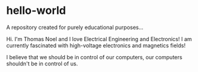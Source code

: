# hello-world
A repository created for purely educational purposes...

Hi. I'm Thomas Noel and I love Electrical Engineering and Electronics! I am currently fascinated with high-voltage
electronics and magnetics fields!

I believe that we should be in control of our computers, our computers shouldn't be in control of us.
